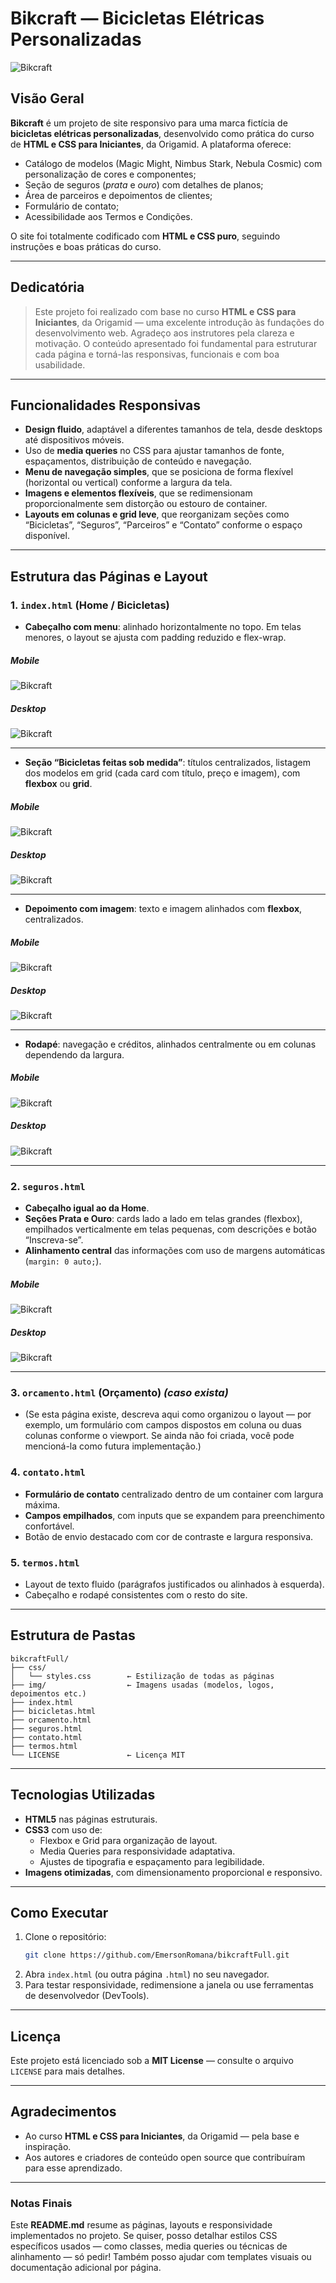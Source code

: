 # Bikcraft — Bicicletas Elétricas Personalizadas

![Bikcraft](img/github/cover-bikecraft.png)

## Visão Geral

**Bikcraft** é um projeto de site responsivo para uma marca fictícia de **bicicletas elétricas personalizadas**, desenvolvido como prática do curso de **HTML e CSS para Iniciantes**, da Origamid. A plataforma oferece:

- Catálogo de modelos (Magic Might, Nimbus Stark, Nebula Cosmic) com personalização de cores e componentes;
- Seção de seguros (_prata_ e _ouro_) com detalhes de planos;
- Área de parceiros e depoimentos de clientes;
- Formulário de contato;
- Acessibilidade aos Termos e Condições.

O site foi totalmente codificado com **HTML e CSS puro**, seguindo instruções e boas práticas do curso.

---

## Dedicatória

> Este projeto foi realizado com base no curso **HTML e CSS para Iniciantes**, da Origamid — uma excelente introdução às fundações do desenvolvimento web. Agradeço aos instrutores pela clareza e motivação. O conteúdo apresentado foi fundamental para estruturar cada página e torná-las responsivas, funcionais e com boa usabilidade.

---

## Funcionalidades Responsivas

- **Design fluido**, adaptável a diferentes tamanhos de tela, desde desktops até dispositivos móveis.
- Uso de **media queries** no CSS para ajustar tamanhos de fonte, espaçamentos, distribuição de conteúdo e navegação.
- **Menu de navegação simples**, que se posiciona de forma flexível (horizontal ou vertical) conforme a largura da tela.
- **Imagens e elementos flexíveis**, que se redimensionam proporcionalmente sem distorção ou estouro de container.
- **Layouts em colunas e grid leve**, que reorganizam seções como “Bicicletas”, “Seguros”, “Parceiros” e “Contato” conforme o espaço disponível.

---

## Estrutura das Páginas e Layout

### 1. `index.html` (Home / Bicicletas)

- **Cabeçalho com menu**: alinhado horizontalmente no topo. Em telas menores, o layout se ajusta com padding reduzido e flex-wrap.

##### Mobile

![Bikcraft](img/github/cabecalho-menu-mobile.png)

##### Desktop

![Bikcraft](img/github/cabecalho-menu-desk.png)

---

- **Seção “Bicicletas feitas sob medida”**: títulos centralizados, listagem dos modelos em grid (cada card com título, preço e imagem), com **flexbox** ou **grid**.

##### Mobile

![Bikcraft](img/github/secao-index-bike-mobile.png)

##### Desktop

![Bikcraft](img/github/secao-index-bike.png)

---

- **Depoimento com imagem**: texto e imagem alinhados com **flexbox**, centralizados.

##### Mobile

![Bikcraft](img/github/index-1-mobile.png)

##### Desktop

![Bikcraft](img/github/index-1-desk.png)

---

- **Rodapé**: navegação e créditos, alinhados centralmente ou em colunas dependendo da largura.

##### Mobile

![Bikcraft](img/github/footer-mob.png)

##### Desktop

![Bikcraft](img/github/footer-desk.png)

---

### 2. `seguros.html`

- **Cabeçalho igual ao da Home**.
- **Seções Prata e Ouro**: cards lado a lado em telas grandes (flexbox), empilhados verticalmente em telas pequenas, com descrições e botão “Inscreva-se”.
- **Alinhamento central** das informações com uso de margens automáticas (`margin: 0 auto;`).

##### Mobile

![Bikcraft](img/github/sguro-desk.png)

##### Desktop

![Bikcraft](img/github/seguro-mob.png)

---

### 3. `orcamento.html` (Orçamento) _(caso exista)_

- (Se esta página existe, descreva aqui como organizou o layout — por exemplo, um formulário com campos dispostos em coluna ou duas colunas conforme o viewport. Se ainda não foi criada, você pode mencioná-la como futura implementação.)

### 4. `contato.html`

- **Formulário de contato** centralizado dentro de um container com largura máxima.
- **Campos empilhados**, com inputs que se expandem para preenchimento confortável.
- Botão de envio destacado com cor de contraste e largura responsiva.

### 5. `termos.html`

- Layout de texto fluido (parágrafos justificados ou alinhados à esquerda).
- Cabeçalho e rodapé consistentes com o resto do site.

---

## Estrutura de Pastas

```
bikcraftFull/
├── css/
│   └── styles.css        ← Estilização de todas as páginas
├── img/                  ← Imagens usadas (modelos, logos, depoimentos etc.)
├── index.html
├── bicicletas.html
├── orcamento.html
├── seguros.html
├── contato.html
├── termos.html
└── LICENSE               ← Licença MIT
```

---

## Tecnologias Utilizadas

- **HTML5** nas páginas estruturais.
- **CSS3** com uso de:
  - Flexbox e Grid para organização de layout.
  - Media Queries para responsividade adaptativa.
  - Ajustes de tipografia e espaçamento para legibilidade.
- **Imagens otimizadas**, com dimensionamento proporcional e responsivo.

---

## Como Executar

1. Clone o repositório:
   ```bash
   git clone https://github.com/EmersonRomana/bikcraftFull.git
   ```
2. Abra `index.html` (ou outra página `.html`) no seu navegador.
3. Para testar responsividade, redimensione a janela ou use ferramentas de desenvolvedor (DevTools).

---

## Licença

Este projeto está licenciado sob a **MIT License** — consulte o arquivo `LICENSE` para mais detalhes.

---

## Agradecimentos

- Ao curso **HTML e CSS para Iniciantes**, da Origamid — pela base e inspiração.
- Aos autores e criadores de conteúdo open source que contribuíram para esse aprendizado.

---

### Notas Finais

Este **README.md** resume as páginas, layouts e responsividade implementados no projeto. Se quiser, posso detalhar estilos CSS específicos usados — como classes, media queries ou técnicas de alinhamento — só pedir! Também posso ajudar com templates visuais ou documentação adicional por página.
